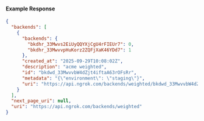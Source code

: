 <!-- Code generated for API Clients. DO NOT EDIT. -->

#### Example Response

```json
{
  "backends": [
    {
      "backends": {
        "bkdhr_33Mwvs2EiUyQQYXjCgU4rFIEUr7": 0,
        "bkdhr_33MwvvpHuKorz2ZQFjXaK46YDd7": 1
      },
      "created_at": "2025-09-29T10:08:02Z",
      "description": "acme weighted",
      "id": "bkdwd_33MwvvbW4dZjt4iftaA63rOFsRr",
      "metadata": "{\"environment\": \"staging\"}",
      "uri": "https://api.ngrok.com/backends/weighted/bkdwd_33MwvvbW4dZjt4iftaA63rOFsRr"
    }
  ],
  "next_page_uri": null,
  "uri": "https://api.ngrok.com/backends/weighted"
}
```
